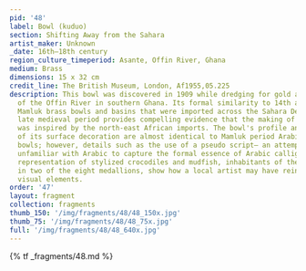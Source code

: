```yaml
---
pid: '48'
label: Bowl (kuduo)
section: Shifting Away from the Sahara
artist_maker: Unknown
_date: 16th–18th century
region_culture_timeperiod: Asante, Offin River, Ghana
medium: Brass
dimensions: 15 x 32 cm
credit_line: The British Museum, London, Af1955,05.225
description: This bowl was discovered in 1909 while dredging for gold along the banks
  of the Offin River in southern Ghana. Its formal similarity to 14th and 15th century
  Mamluk brass bowls and basins that were imported across the Sahara Desert in the
  late medieval period provides compelling evidence that the making of Akan nkuduo
  was inspired by the north-east African imports. The bowl's profile and the placement
  of its surface decoration are almost identical to Mamluk period Arabic-inscribed
  bowls; however, details such as the use of a pseudo script— an attempt by an artist
  unfamiliar with Arabic to capture the formal essence of Arabic calligraphy—and the
  representation of stylized crocodiles and mudfish, inhabitants of the Akan forest,
  in two of the eight medallions, show how a local artist may have reinterpreted important
  visual elements.
order: '47'
layout: fragment
collection: fragments
thumb_150: '/img/fragments/48/48_150x.jpg'
thumb_75: '/img/fragments/48/48_75x.jpg'
full: '/img/fragments/48/48_640x.jpg'
---
```

{% tf _fragments/48.md %}